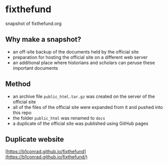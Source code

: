 # fixthefund
snapshot of fixthefund.org

## Why make a snapshot?
- an off-site backup of the documents held by the official site
- preparation for hosting the official site on a different web server
- an additional place where historians and scholars can peruse these important documents

## Method
- an archive file `public_html.tar.gz` was created on the server of the official site
- all of the files of the official site were expanded from it and pushed into this repo
- the folder `public_html` was renamed to `docs`
- a duplicate of the official site was published using GitHub pages

## Duplicate website
[https://b1conrad.github.io/fixthefund](https://b1conrad.github.io/fixthefund/)
